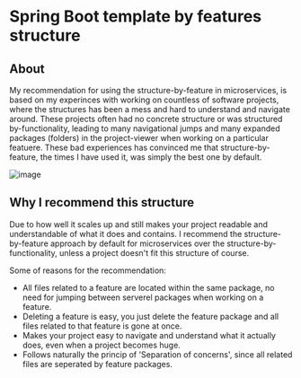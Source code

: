 # Spring Boot template by features structure


## About
My recommendation for using the structure-by-feature in microservices, is based on my experinces with working on countless of software projects, where the structures has been a mess and hard to understand and navigate around. These projects often had no concrete structure or was structured by-functionality, leading to many navigational jumps and many expanded packages (folders) in the project-viewer when working on a particular featuere. These bad experiences has convinced me that structure-by-feature, the times I have used it, was simply the best one by default.

![image](https://user-images.githubusercontent.com/14817640/226204940-eb1faf79-86c0-4081-9ac6-3eecad030a11.png=500x500)



## Why I recommend this structure

Due to how well it scales up and still makes your project readable and understandable of what it does and contains.
I recommend the structure-by-feature approach by default for microservices over the structure-by-functionality, unless a project doesn't fit this structure of course. 

Some of reasons for the recommendation:

- All files related to a feature are located within the same package, no need for jumping between serverel packages when working on a feature.
- Deleting a feature is easy, you just delete the feature package and all files related to that feature is gone at once.
- Makes your project easy to navigate and understand what it actually does, even when a project becomes huge.
- Follows naturally the princip of 'Separation of concerns', since all related files are seperated by feature packages.
